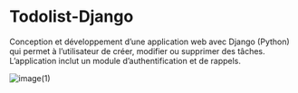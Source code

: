 # Todolist-Django
Conception et développement d’une application web avec Django (Python) qui permet à l’utilisateur de créer, modifier ou supprimer des tâches. L’application inclut un module d’authentification et de rappels.

![image(1)](https://github.com/benrabah-salim-dev/Todolist-Django/assets/118124768/06df52c0-654e-4343-9682-e09f979b7ca9)
